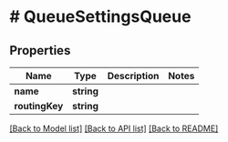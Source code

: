 # # QueueSettingsQueue

## Properties

Name | Type | Description | Notes
------------ | ------------- | ------------- | -------------
**name** | **string** |  | 
**routingKey** | **string** |  | 

[[Back to Model list]](../../README.md#documentation-for-models) [[Back to API list]](../../README.md#documentation-for-api-endpoints) [[Back to README]](../../README.md)


